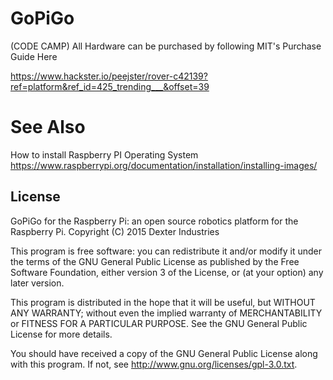 # GoPiGo
(CODE CAMP)
All Hardware can be purchased by following MIT's Purchase Guide Here

https://www.hackster.io/peejster/rover-c42139?ref=platform&ref_id=425_trending___&offset=39


# See Also
How to install Raspberry PI Operating System
https://www.raspberrypi.org/documentation/installation/installing-images/ 

## License
GoPiGo for the Raspberry Pi: an open source robotics platform for the Raspberry Pi.
Copyright (C) 2015  Dexter Industries

This program is free software: you can redistribute it and/or modify
it under the terms of the GNU General Public License as published by
the Free Software Foundation, either version 3 of the License, or
(at your option) any later version.

This program is distributed in the hope that it will be useful,
but WITHOUT ANY WARRANTY; without even the implied warranty of
MERCHANTABILITY or FITNESS FOR A PARTICULAR PURPOSE.  See the
GNU General Public License for more details.

You should have received a copy of the GNU General Public License
along with this program.  If not, see <http://www.gnu.org/licenses/gpl-3.0.txt>.
